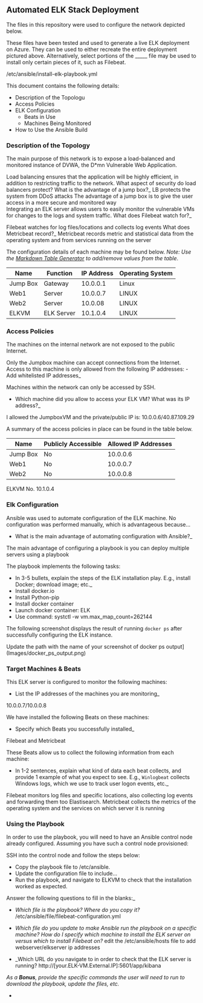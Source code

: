 ## Automated ELK Stack Deployment

The files in this repository were used to configure the network depicted below.


These files have been tested and used to generate a live ELK deployment on Azure. They can be used to either recreate the entire deployment pictured above. Alternatively, select portions of the _____ file may be used to install only certain pieces of it, such as Filebeat.


/etc/ansible/install-elk-playbook.yml

This document contains the following details:
- Description of the Topologu
- Access Policies
- ELK Configuration
  - Beats in Use
  - Machines Being Monitored
- How to Use the Ansible Build


### Description of the Topology

The main purpose of this network is to expose a load-balanced and monitored instance of DVWA, the D*mn Vulnerable Web Application.

Load balancing ensures that the application will be highly efficient, in addition to restricting traffic to the network.
What aspect of security do load balancers protect? What is the advantage of a jump box?_
 LB protects the system from DDoS attacks 
	  The advantage of a jump box is to give the user access in a more secure and monitored way		
Integrating an ELK server allows users to easily monitor the vulnerable VMs for changes to the logs and system traffic.
 What does Filebeat watch for?_

Filebeat watches for log files/locations and collects log events 
 What does Metricbeat record?_
  Metricbeat records metric and statistical data from the operating system and from services running on the server

The configuration details of each machine may be found below.
_Note: Use the [Markdown Table Generator](http://www.tablesgenerator.com/markdown_tables) to add/remove values from the table_.

| Name     | Function | IP Address | Operating System |
|----------|----------|------------|------------------|
| Jump Box | Gateway  |10.0.0.1        | Linux |
| Web1     | Server   |10.0.0.7        | LINUX |
| Web2     | Server   |10.0.08         | LINUX |
| ELKVM    |ELK Server|10.1.0.4        | LINUX |

### Access Policies

The machines on the internal network are not exposed to the public Internet. 

Only the Jumpbox machine can accept connections from the Internet. Access to this machine is only allowed from the following IP addresses:
-Add whitelisted IP addresses_

Machines within the network can only be accessed by SSH.

- Which machine did you allow to access your ELK VM? What was its IP address?_

I allowed the JumpboxVM and the private/public IP is: 10.0.0.6/40.87.109.29

A summary of the access policies in place can be found in the table below.

| Name     | Publicly Accessible | Allowed IP Addresses |
|----------|---------------------|----------------------|
| Jump Box | No                  | 10.0.0.6    		|
| Web1     | No                  | 10.0.0.7                     |
| Web2     | No                  | 10.0.0.8                     |

ELKVM 	     No.                   10.1.0.4   

### Elk Configuration

Ansible was used to automate configuration of the ELK machine. No configuration was performed manually, which is advantageous because...
- What is the main advantage of automating configuration with Ansible?_

 The main advantage of configuring a playbook is you can deploy multiple servers using a playbook

The playbook implements the following tasks:
- In 3-5 bullets, explain the steps of the ELK installation play. E.g., install Docker; download image; etc._
- Install docker.io
- Install Python-pip
- Install docker container
- Launch docker container: ELK
- Use command: systctl -w vm.max_map_count=262144

The following screenshot displays the result of running `docker ps` after successfully configuring the ELK instance.

Update the path with the name of your screenshot of docker ps output](Images/docker_ps_output.png)

### Target Machines & Beats
This ELK server is configured to monitor the following machines:
- List the IP addresses of the machines you are monitoring_

 10.0.0.7/10.0.0.8

We have installed the following Beats on these machines:
- Specify which Beats you successfully installed_

 Filebeat and Metricbeat

These Beats allow us to collect the following information from each machine:
- In 1-2 sentences, explain what kind of data each beat collects, and provide 1 example of what you expect to see. E.g., `Winlogbeat` collects Windows logs, which we use to track user logon events, etc._

Filebeat monitors log files and specific locations, also collecting log events and forwarding them too Elastisearch.
         Metricbeat collects the metrics of the operating system and the services on which server it is running

### Using the Playbook
In order to use the playbook, you will need to have an Ansible control node already configured. Assuming you have such a control node provisioned: 

SSH into the control node and follow the steps below:
- Copy the playbook file to /etc/ansible.
- Update the configuration file to include...
- Run the playbook, and navigate to ELKVM to check that the installation worked as expected.

 Answer the following questions to fill in the blanks:_
- _Which file is the playbook? Where do you copy it?_
 /etc/ansible/file/filebeat-configuration.yml

- _Which file do you update to make Ansible run the playbook on a specific machine? How do I specify which machine to install the ELK server on versus which to install Filebeat on?_
 edit the /etc/ansible/hosts file to add webserver/elkserver ip addresses

- _Which URL do you navigate to in order to check that the ELK server is running?
 http://[your.ELK-VM.External.IP]:5601/app/kibana

_As a **Bonus**, provide the specific commands the user will need to run to download the playbook, update the files, etc._

- 







